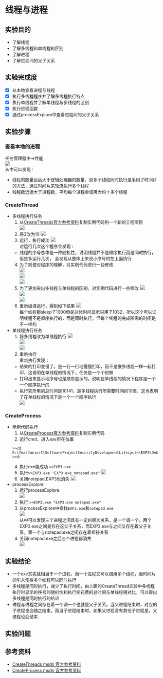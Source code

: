 # 线程与进程
## 实验目的
* 了解线程
* 了解多线程和单线程的区别
* 了解进程
* 了解进程间的父子关系
## 实验完成度
* [x] 从本地查看进程与线程
* [x] 执行多线程程序并了解多线程执行特点
* [x] 执行单线程并了解单线程与多线程的区别
* [x] 执行进程函数
* [x] 通过processExplore中查看进程间的父子关系
## 实验步骤
### 查看本地的进程
  任务管理器中->性能          
  ![](./img/xiancheng.png)                 
  从中可以发现：    
  * 线程的数量远远大于逻辑处理器的数量，而多个线程同时执行是采用了时间片的方法，通过时间片来轮流执行多个线程       
  * 线程数远远大于进程数，平均每个进程会调用大约十多个线程          
    
### CreateThread
* 多线程执行任务     
  1. 从[CreateThreads官方参考资料](https://docs.microsoft.com/en-us/windows/win32/api/processthreadsapi/nf-processthreadsapi-createthread)复制实例代码到一个新的工程项目         
  ![](./img/exa.png)                 
  2. 将3改为10
    ![](./img/CHANGE.png)               
  3. 运行，执行成功
  ![](./img/jieguo.png)       
  对运行几次这个程序会发现：     
  * 线程的序号总体是一种随机性，说明线程并不是顺序执行而是同时执行，但是多运行几次， 会发现从整体上来说小序号的在上面执行       
  4. 为了简便对程序的理解，对实例代码进行一些修改         
  ![](./img/cha1.png)              
  ![](./img/cha2.png)               
  ![](./img/cha3.png)      
  5. 为了更加突出多线程与单线程的区别，对实例代码进行一些修改
  ![](./img/cha4.png)            
  ![](./img/cha5.png)              
  ![](./img/cha6.png)           
  6. 重新编译运行，得到如下结果
  ![](./img/jieguo1.png)           
  每个线程都sleep了1000但是总体时间显示只用了1032，所以这个可以证明线程不是顺序执行的，而是同时执行，但每个线程的完成所需的时间是不一样的
* 单线程执行任务       
  1. 将多线程改为单线程执行
  ![](./img/cha7.png)                
  ![](./img/cha8.png)            
  ![](./img/cha9.png)         
  2. 重新执行        
  重新执行发现： 
    *  结果的打印变慢了。是一行一行地慢慢打印，而不是像多线程一样一起打印，这说明在单线程的情况下，任务是一个个的做
    * 打印出来显示地序号也是顺序显示的，说明在单线程的情况下程序是一个一个顺序执行的
    * 执行完所用的总时间是10141，是多线程执行所需要时间的10倍，这也表明了在单线程的情况下是一个一个顺序执行              
    ![](./img/jieguo2.png)              
  
### CreateProcess 
* 示例代码执行
   1. 从[CreateProcess官方参考资料](https://docs.microsoft.com/en-us/windows/win32/api/processthreadsapi/nf-processthreadsapi-createprocessa)复制实例代码       
   3. 运行cmd，进入exe所在位置
   ```
   >>cd D:\YearJunior1\SoftwareProjectSecurityDevelopmentLifecycle\EXP3\Debug
   >>d:
   ```
   4. 执行exe能成功
   ```>>EXP3.exe```
   5. 执行```>>EXP3.exe "EXP3.exe notepad.exe"```
   ![](./img/notepad.png)       
   6. 关闭notepad,EXP3也消失
  ![](./img/xiaoshi.png)               
* processExplore
   1. 运行processExplore         
   ![](./img/pro.png)                 
   2. 执行 ```>>EXP3.exe "EXP3.exe notepad.exe"```
   3. 从processExplore中查找``EXP3.exe``和``notepad.exe``        
   ![](./img/cengci.png)                 
   从中可以发现三个进程之间具有一定的层次关系，是一个调一个。两个EXP3.exe之间是存在这父子关系，而EXP3.exe与之间又存在着父子关系，第一个与notepad.exe之间存在着祖孙关系
   4. 关闭notepad.exe之后三个进程都消失             
   ![](./img/nonote.png)                 

## 实验结论
   * 一个exe其实就相当于一个进程，而一个进程又可以调用多个线程，而时间片的引入使得多个线程可以同时执行
   * 多线程是同时执行，减少了执行时间，由上面的CreateThread实验中多线程执行时显示的序号的随机性和执行完花费的总时间与单线程相对比，可以得出多线程是同时执行的结论
   * 进程与进程之间存在着一个调一个也就是父子关系。当父进程结束时，对应的子进程也会随之结束。而当子进程结束时，如果父进程没有其他子进程是，父进程也会结束     
         
## 实验问题
## 参考资料
   * [CreateThreads msdn 官方参考资料](https://docs.microsoft.com/en-us/windows/win32/api/processthreadsapi/nf-processthreadsapi-createthread)
   * [CreateProcess msdn 官方参考资料](https://docs.microsoft.com/en-us/windows/win32/api/processthreadsapi/nf-processthreadsapi-createprocessa)
